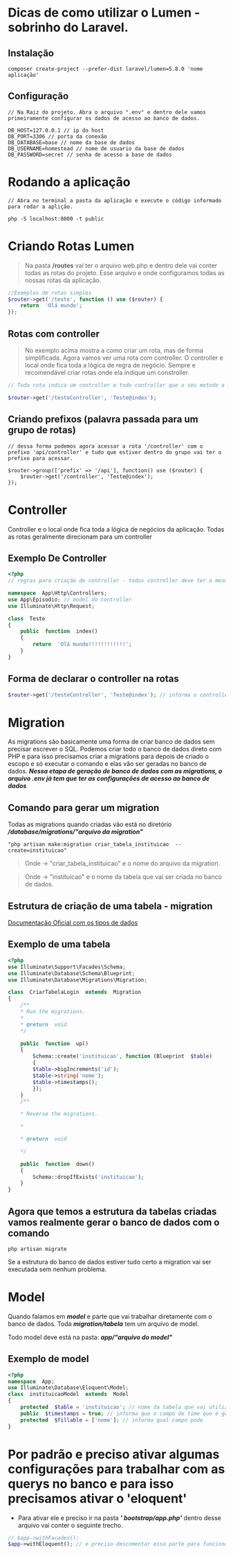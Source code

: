 

# Dicas de como utilizar o Lumen - sobrinho do Laravel.

 ##  Instalação
```
composer create-project --prefer-dist laravel/lumen=5.8.0 'nome aplicação'
```
## Configuração 
```
// Na Raiz do projeto. Abra o arquivo ".env" e dentro dele vamos primeiramente configurar os dados de acesso ao banco de dados.

DB_HOST=127.0.0.1 // ip do host
DB_PORT=3306 // porta da conexão
DB_DATABASE=base // nome da base de dados
DB_USERNAME=homestead // nome de usuario da base de dados
DB_PASSWORD=secret // senha de acesso a base de dados
```

# Rodando a aplicação
```
// Abra no terminal a pasta da aplicação e execute o código informado para rodar a aplição.

php -S localhost:8000 -t public
```

# Criando Rotas Lumen
> Na pasta **/routes** vai ter o arquivo web.php e dentro dele vai conter todas as rotas do projeto. Esse arquivo e onde configuramos todas as nossas rotas da aplicação.
```php
//Exemplos de rotas simples
$router->get('/teste', function () use ($router) {
	return  'Olá mundo';
});
```
## Rotas com controller
> No exemplo acima mostra a como criar um rota, mas de forma simplificada. Agora vamos ver uma rota com controller. O controller e local onde fica toda a lógica de regra de negócio. Sempre e recomendável criar rotas onde ela indique um constroller.  

```php
// Toda rota indica um controller e todo controller que o seu metodo a ser executado e para isso a lógica e a seguinte "nomeController@NomeDoMetodo"

$router->get('/testeController', 'Teste@index');
``` 

## Criando prefixos (palavra passada para um grupo de rotas)

```
// dessa forma podemos agora acessar a rota '/controller' com o prefixo 'api/controller' e tudo que estiver dentro do grupo vai ter o prefixo para acessar.

$router->group(['prefix' => '/api'], function() use ($router) {
	$router->get('/controller', 'Teste@index');
});
```



# Controller

Controller e o local onde fica toda a lógica de negócios da aplicação. Todas as rotas geralmente direcionam para um controller

## Exemplo De Controller

```php
<?php
// regras para criação de controller - todos controller deve ter o mesmo nome da classe que está dentro dele. Exemplo se o arquivo do controller chama 'Teste.php' a classe deve chamar 'class Teste'

namespace  App\Http\Controllers;
use App\Episodio; // model do controller 
use Illuminate\Http\Request;

class  Teste
{
	public  function  index()
	{
		return  'Olá mundo!!!!!!!!!!!!';
	}
}
```

##  Forma de declarar o controller na rotas
```php
$router->get('/testeController', 'Teste@index'); // informa o controller e o metodo utilizado
```

# Migration 
As migrations são basicamente uma forma de criar banco de dados sem precisar escrever o SQL.  Podemos criar todo o banco de dados direto com PHP e para isso precisamos criar a migrations para depois de criado o escopo e só executar o comando e elas vão ser geradas no banco de dados. ***Nessa etapa de geração de banco de dados com as migrations, o arquivo .env já tem que ter as configurações de acesso ao banco de dados***

## Comando para gerar um migration

Todas as migrations quando criadas vão está no diretório ***/database/migrations/"arquivo da migration"***
```
"php artisan make:migration criar_tabela_instituicao  --create=instituicao"  
```
> Onde -> "criar_tabela_instituicao" e o nome do arquivo da migration.

> Onde -> "instituicao" e o nome da tabela que vai ser criada no banco de dados.

## Estrutura de criação de uma tabela - migration

[Documentação Oficial com os tipos de dados](https://laravel.com/docs/5.8/migrations#creating-columns)

## Exemplo de uma tabela
```php
<?php
use Illuminate\Support\Facades\Schema;
use Illuminate\Database\Schema\Blueprint;
use Illuminate\Database\Migrations\Migration;

class  CriarTabelaLogin  extends  Migration
{
	/**
	* Run the migrations.
	*
	* @return  void
	*/

	public  function  up()
	{
		Schema::create('instituicao', function (Blueprint  $table) 	
		{			      
		$table->bigIncrements('id');
		$table->string('nome');
		$table->timestamps();
		});
	}
	/**

	* Reverse the migrations.

	*

	* @return  void

	*/

	public  function  down()
	{
		Schema::dropIfExists('instituicao');
	}
}
```
## Agora que temos a estrutura da tabelas criadas vamos realmente gerar o banco de dados com o comando 

```
php artisan migrate
```

Se a estrutura do banco de dados estiver tudo certo a migration vai ser executada sem nenhum problema.

# Model
Quando falamos em ***model*** e parte que vai trabalhar diretamente com o banco de dados. Toda ***migration/tabela*** tem um arquivo de model. 

Todo model deve está na pasta: ***app/"arquivo do model"***

## Exemplo de model
```php
<?php
namespace  App;
use Illuminate\Database\Eloquent\Model;
class  instituicaoModel  extends  Model
{
	protected  $table = 'instituicao'; // nome da tabela que vai utilizar
	public  $timestamps = true; // informa que o campo de time que e gerado automaticamente vai ficar ativo
	protected  $fillable = ['nome']; // informa qual campo pode 		ser gravado dados
}
```


# Por padrão  e preciso ativar algumas configurações para trabalhar com as querys no banco e para isso precisamos ativar o 'eloquent'

* Para ativar ele e preciso ir na pasta ***' bootstrap/app.php'*** dentro desse arquivo vai conter o seguinte trecho.

```php
// $app->withFacades();
$app->withEloquent(); // e preciso descomentar essa parte para funcionar.
```
